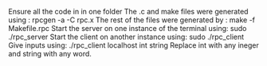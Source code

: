 Ensure all the code in in one folder
The .c and make files were generated using :  rpcgen -a -C rpc.x
The rest of the files were generated by : make -f Makefile.rpc
Start the server on one instance of the terminal using: sudo ./rpc_server
Start the client on another instance using: sudo ./rpc_client
Give inputs using: ./rpc_client localhost int string
Replace int with any ineger and string with any word.